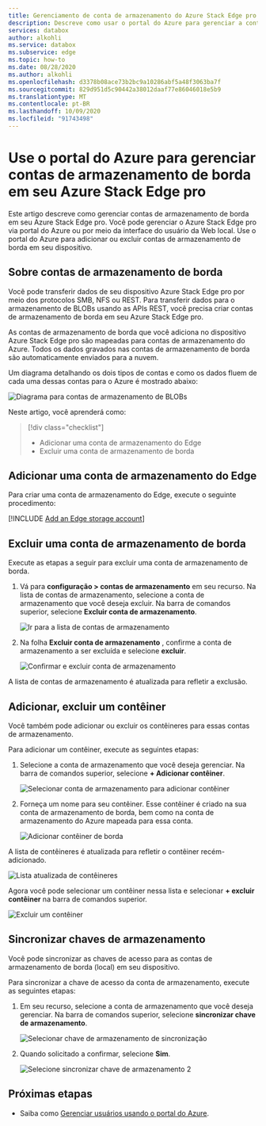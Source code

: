 ```yaml
---
title: Gerenciamento de conta de armazenamento do Azure Stack Edge pro GPU | Microsoft Docs
description: Descreve como usar o portal do Azure para gerenciar a conta de armazenamento em seu Azure Stack Edge pro.
services: databox
author: alkohli
ms.service: databox
ms.subservice: edge
ms.topic: how-to
ms.date: 08/28/2020
ms.author: alkohli
ms.openlocfilehash: d3378b08ace73b2bc9a10286abf5a48f3063ba7f
ms.sourcegitcommit: 829d951d5c90442a38012daaf77e86046018e5b9
ms.translationtype: MT
ms.contentlocale: pt-BR
ms.lasthandoff: 10/09/2020
ms.locfileid: "91743498"
---
```

# <a name="use-the-azure-portal-to-manage-edge-storage-accounts-on-your-azure-stack-edge-pro"></a>Use o portal do Azure para gerenciar contas de armazenamento de borda em seu Azure Stack Edge pro

<!--[!INCLUDE [applies-to-skus](../../includes/azure-stack-edge-applies-to-all-sku.md)]-->

Este artigo descreve como gerenciar contas de armazenamento de borda em seu Azure Stack Edge pro. Você pode gerenciar o Azure Stack Edge pro via portal do Azure ou por meio da interface do usuário da Web local. Use o portal do Azure para adicionar ou excluir contas de armazenamento de borda em seu dispositivo.

## <a name="about-edge-storage-accounts"></a>Sobre contas de armazenamento de borda

Você pode transferir dados de seu dispositivo Azure Stack Edge pro por meio dos protocolos SMB, NFS ou REST. Para transferir dados para o armazenamento de BLOBs usando as APIs REST, você precisa criar contas de armazenamento de borda em seu Azure Stack Edge pro. 

As contas de armazenamento de borda que você adiciona no dispositivo Azure Stack Edge pro são mapeadas para contas de armazenamento do Azure. Todos os dados gravados nas contas de armazenamento de borda são automaticamente enviados para a nuvem.

Um diagrama detalhando os dois tipos de contas e como os dados fluem de cada uma dessas contas para o Azure é mostrado abaixo:

![Diagrama para contas de armazenamento de BLOBs](media/azure-stack-edge-j-series-manage-storage-accounts/ase-blob-storage.svg)

Neste artigo, você aprenderá como:

> [!div class="checklist"]
> * Adicionar uma conta de armazenamento do Edge
> * Excluir uma conta de armazenamento de borda


## <a name="add-an-edge-storage-account"></a>Adicionar uma conta de armazenamento do Edge

Para criar uma conta de armazenamento do Edge, execute o seguinte procedimento:

[!INCLUDE [Add an Edge storage account](../../includes/azure-stack-edge-gateway-add-storage-account.md)]

## <a name="delete-an-edge-storage-account"></a>Excluir uma conta de armazenamento de borda

Execute as etapas a seguir para excluir uma conta de armazenamento de borda.

1. Vá para **configuração > contas de armazenamento** em seu recurso. Na lista de contas de armazenamento, selecione a conta de armazenamento que você deseja excluir. Na barra de comandos superior, selecione **Excluir conta de armazenamento**.

    ![Ir para a lista de contas de armazenamento](media/azure-stack-edge-j-series-manage-storage-accounts/delete-edge-storage-account-1.png)

2. Na folha **Excluir conta de armazenamento** , confirme a conta de armazenamento a ser excluída e selecione **excluir**.

    ![Confirmar e excluir conta de armazenamento](media/azure-stack-edge-j-series-manage-storage-accounts/delete-edge-storage-account-2.png)

A lista de contas de armazenamento é atualizada para refletir a exclusão.


## <a name="add-delete-a-container"></a>Adicionar, excluir um contêiner

Você também pode adicionar ou excluir os contêineres para essas contas de armazenamento.

Para adicionar um contêiner, execute as seguintes etapas:

1. Selecione a conta de armazenamento que você deseja gerenciar. Na barra de comandos superior, selecione **+ Adicionar contêiner**.

    ![Selecionar conta de armazenamento para adicionar contêiner](media/azure-stack-edge-j-series-manage-storage-accounts/add-container-1.png)

2. Forneça um nome para seu contêiner. Esse contêiner é criado na sua conta de armazenamento de borda, bem como na conta de armazenamento do Azure mapeada para essa conta. 

    ![Adicionar contêiner de borda](media/azure-stack-edge-j-series-manage-storage-accounts/add-container-2.png)

A lista de contêineres é atualizada para refletir o contêiner recém-adicionado.

![Lista atualizada de contêineres](media/azure-stack-edge-j-series-manage-storage-accounts/add-container-4.png)

Agora você pode selecionar um contêiner nessa lista e selecionar **+ excluir contêiner** na barra de comandos superior. 

![Excluir um contêiner](media/azure-stack-edge-j-series-manage-storage-accounts/add-container-3.png)

## <a name="sync-storage-keys"></a>Sincronizar chaves de armazenamento

Você pode sincronizar as chaves de acesso para as contas de armazenamento de borda (local) em seu dispositivo. 

Para sincronizar a chave de acesso da conta de armazenamento, execute as seguintes etapas:

1. Em seu recurso, selecione a conta de armazenamento que você deseja gerenciar. Na barra de comandos superior, selecione **sincronizar chave de armazenamento**.

    ![Selecionar chave de armazenamento de sincronização](media/azure-stack-edge-j-series-manage-storage-accounts/sync-storage-key-1.png)

2. Quando solicitado a confirmar, selecione **Sim**.

    ![Selecione sincronizar chave de armazenamento 2](media/azure-stack-edge-j-series-manage-storage-accounts/sync-storage-key-2.png)

## <a name="next-steps"></a>Próximas etapas

- Saiba como [Gerenciar usuários usando o portal do Azure](azure-stack-edge-j-series-manage-users.md).
